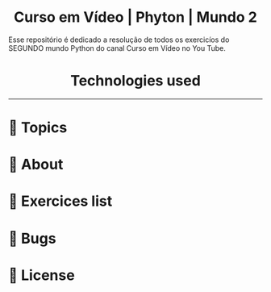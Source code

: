 <h1 align="center"> Curso em Vídeo | Phyton | Mundo 2 </h1>
<p> Esse repositório é dedicado a resolução de todos os exercicíos do SEGUNDO mundo Python do canal Curso em Vídeo no You Tube. </p>



<h1 align="center">Technologies used</h1>
<p align="center">
  <a href="https://www.java.com/en/">
  </a>
</p>
  
---
# :pushpin: Topics
# :rocket: About
# :memo: Exercices list
# :bug: Bugs
# :closed_book: License

